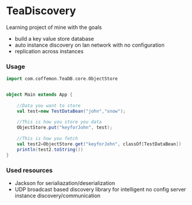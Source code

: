 TeaDiscovery
============
Learning project of mine with the goals

 *  build a key value store database 
 *  auto instance discovery on lan network with no configuration
 *  replication across instances

### Usage
```scala
import com.coffemon.TeaDB.core.ObjectStore


object Main extends App {
  
	//Data you want to store
	val test=new TestDataBean("john","snow");
	
	//This is how you store you data
	ObjectStore.put("keyforJohn", test);
	
	//This is how you fetch
	val test2=ObjectStore.get("keyforJohn", classOf[TestDataBean])
	println(test2.toString())
}
```

### Used resources
 *  Jackson for serialiazation/deserialization
 *  UDP broadcast based discovery library for intelligent no config server instance discovery/communication
